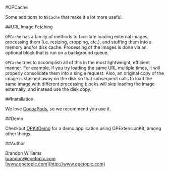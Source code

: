 #OPCache

Some additions to `NSCache` that make it a lot more useful. 

##URL Image Fetching

`OPCache` has a family of methods to facilitate loading external images, processing them (i.e. resizing, cropping, etc.), and stuffing them into a memory and/or disk cache. Processing of the images is done via an optional block that is run on a background queue.

`OPCache` tries to accomplish all of this in the most lightweight, efficient manner. For example, if you try loading the same URL multiple times, it will properly consolidate them into a single request. Also, an original copy of the image is stashed away on the disk so that subsequent calls to load the same image with different processing blocks will skip loading the image externally, and instead use the disk copy.

##Installation

We love [CocoaPods](http://github.com/cocoapods/cocoapods), so we recommend you use it.

##Demo

Checkout [OPKitDemo](http://www.opetopic.com) for a demo application using OPExtensionKit, among other things.

##Author

Brandon Williams  
brandon@opetopic.com  
[www.opetopic.com](http://www.opetopic.com)

